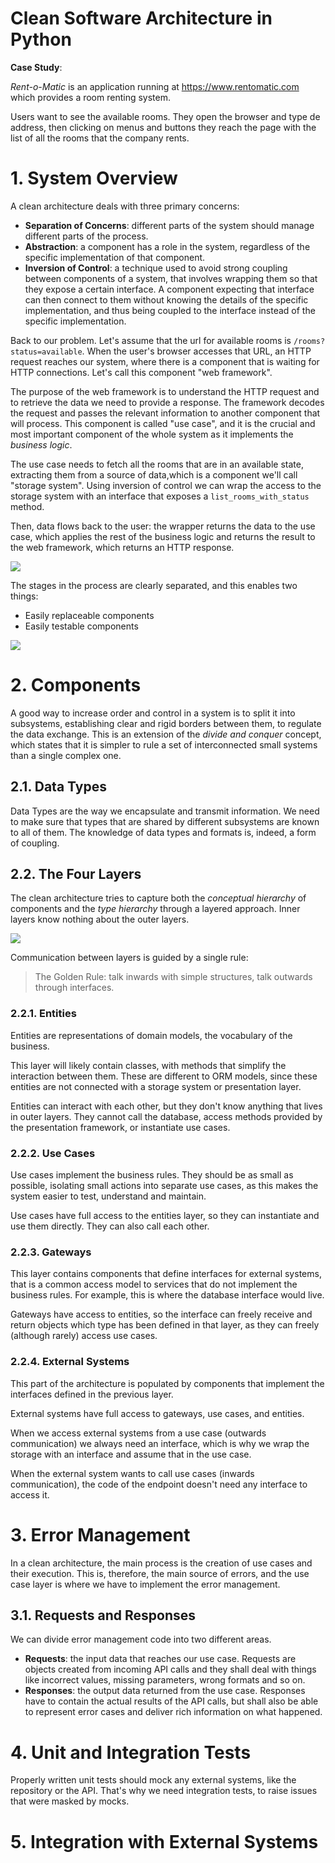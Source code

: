 # Clean Software Architecture in Python

**Case Study**:

*Rent-o-Matic* is an application running at https://www.rentomatic.com which provides a room renting system.

Users want to see the available rooms. They open the browser and type de address, then clicking on menus and buttons they reach the page with the list of all the rooms that the company rents.

# 1. System Overview

A clean architecture deals with three primary concerns:

- **Separation of Concerns**: different parts of the system should manage different parts of the process.
- **Abstraction**: a component has a role in the system, regardless of the specific implementation of that component.
- **Inversion of Control**: a technique used to avoid strong coupling between components of a system, that involves wrapping them so that they expose a certain interface. A component expecting that interface can then connect to them without knowing the details of the specific implementation, and thus being coupled to the interface instead of the specific implementation.

Back to our problem. Let's assume that the url for available rooms is `/rooms?status=available`. When the user's browser accesses that URL, an HTTP request reaches our system, where there is a component that is waiting for HTTP connections. Let's call this component "web framework".

The purpose of the web framework is to understand the HTTP request and to retrieve the data we need to provide a response. The framework decodes the request and passes the relevant information to another component that will process. This component is called "use case", and it is the crucial and most important component of the whole system as it implements the *business logic*.

The use case needs to fetch all the rooms that are in an available state, extracting them from a source of data,which is a component we'll call "storage system". Using inversion of control we can wrap the access to the storage system with an interface that exposes a `list_rooms_with_status` method.

Then, data flows back to the user: the wrapper returns the data to the use case, which applies the rest of the business logic and returns the result to the web framework, which returns an HTTP response.

<img src='imgs/high-level-architecture.png'>

The stages in the process are clearly separated, and this enables two things:

- Easily replaceable components
- Easily testable components

<img src='imgs/testability.png'>

# 2. Components

A good way to increase order and control in a system is to split it into subsystems, establishing clear and rigid borders between them, to regulate the data exchange. This is an extension of the *divide and conquer* concept, which states that it is simpler to rule a set of interconnected small systems than a single complex one.

## 2.1. Data Types

Data Types are the way we encapsulate and transmit information. We need to make sure that types that are shared by different subsystems are known to all of them. The knowledge of data types and formats is, indeed, a form of coupling.

## 2.2. The Four Layers

The clean architecture tries to capture both the *conceptual hierarchy* of components and the *type hierarchy* through a layered approach. Inner layers know nothing about the outer layers.

<img src='imgs/layers.png'>

Communication between layers is guided by a single rule:

> The Golden Rule: talk inwards with simple structures, talk outwards through interfaces.

### 2.2.1. Entities

Entities are representations of domain models, the vocabulary of the business.

This layer will likely contain classes, with methods that simplify the interaction between them. These are different to ORM models, since these entities are not connected with a storage system or presentation layer.

Entities can interact with each other, but they don't know anything that lives in outer layers. They cannot call the database, access methods provided by the presentation framework, or instantiate use cases.

### 2.2.2. Use Cases

Use cases implement the business rules. They should be as small as possible, isolating small actions into separate use cases, as this makes the system easier to test, understand and maintain.

Use cases have full access to the entities layer, so they can instantiate and use them directly. They can also call each other.

### 2.2.3. Gateways

This layer contains components that define interfaces for external systems, that is a common access model to services that do not implement the business rules. For example, this is where the database interface would live.

Gateways have access to entities, so the interface can freely receive and return objects which type has been defined in that layer, as they can freely (although rarely) access use cases.

### 2.2.4. External Systems

This part of the architecture is populated by components that implement the interfaces defined in the previous layer.

External systems have full access to gateways, use cases, and entities.

When we access external systems from a use case (outwards communication) we always need an interface, which is why we wrap the storage with an interface and assume that in the use case.

When the external system wants to call use cases (inwards communication), the code of the endpoint doesn't need any interface to access it.

# 3. Error Management

In a clean architecture, the main process is the creation of use cases and their execution. This is, therefore, the main source of errors, and the use case layer is where we have to implement the error management.

## 3.1. Requests and Responses

We can divide error management code into two different areas.

- **Requests**: the input data that reaches our use case. Requests are objects created from incoming API calls and they shall deal with things like incorrect values, missing parameters, wrong formats and so on.
- **Responses**: the output data returned from the use case. Responses have to contain the actual results of the API calls, but shall also be able to represent error cases and deliver rich information on what happened.

# 4. Unit and Integration Tests

Properly written unit tests should mock any external systems, like the repository or the API. That's why we need integration tests, to raise issues that were masked by mocks.

# 5. Integration with External Systems